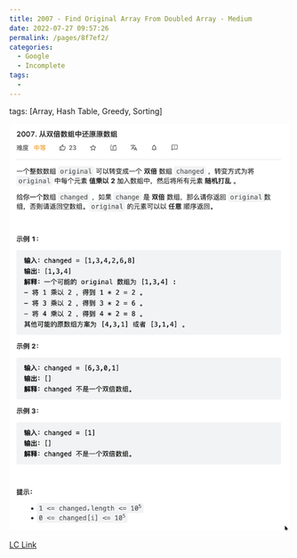 ```yaml
---
title: 2007 - Find Original Array From Doubled Array - Medium
date: 2022-07-27 09:57:26
permalink: /pages/8f7ef2/
categories:
  - Google
  - Incomplete
tags:
  - 
---
```

tags: [Array, Hash Table, Greedy, Sorting]

![](https://raw.githubusercontent.com/emmableu/image/master/202208101422369.png)

[LC Link](https://leetcode.cn/problems/find-original-array-from-doubled-array/)

```
```